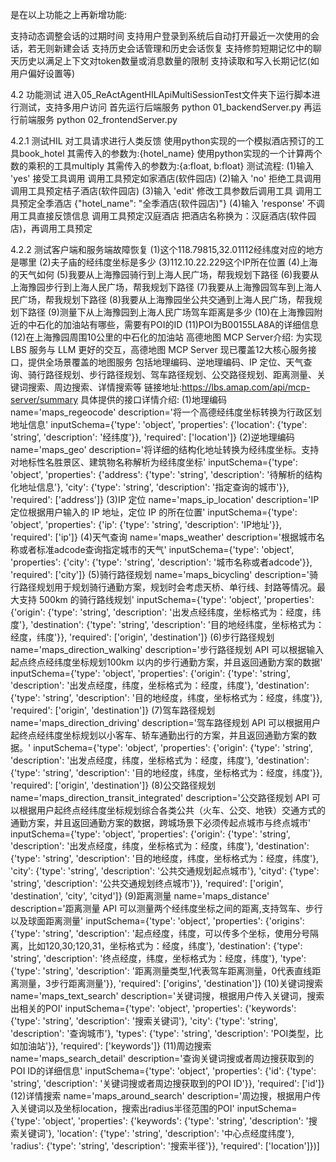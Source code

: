 是在以上功能之上再新增功能:

支持动态调整会话的过期时间
支持用户登录到系统后自动打开最近一次使用的会话，若无则新建会话
支持历史会话管理和历史会话恢复
支持修剪短期记忆中的聊天历史以满足上下文对token数量或消息数量的限制
支持读取和写入长期记忆(如用户偏好设置等)


4.2 功能测试
进入05_ReActAgentHILApiMultiSessionTest文件夹下运行脚本进行测试，支持多用户访问
首先运行后端服务 python 01_backendServer.py
再运行前端服务 python 02_frontendServer.py

4.2.1 测试HIL 对工具请求进行人类反馈
使用python实现的一个模拟酒店预订的工具book_hotel
其需传入的参数为:{hotel_name}
使用python实现的一个计算两个数的乘积的工具multiply
其需传入的参数为:{a:float, b:float}
测试流程:
(1)输入 'yes' 接受工具调用
调用工具预定如家酒店(软件园店)
(2)输入 'no' 拒绝工具调用
调用工具预定桔子酒店(软件园店)
(3)输入 'edit' 修改工具参数后调用工具
调用工具预定全季酒店
{"hotel_name": "全季酒店(软件园店)"}
(4)输入 'response' 不调用工具直接反馈信息
调用工具预定汉庭酒店
把酒店名称换为：汉庭酒店(软件园店)，再调用工具预定

4.2.2 测试客户端和服务端故障恢复
(1)这个118.79815,32.01112经纬度对应的地方是哪里
(2)夫子庙的经纬度坐标是多少
(3)112.10.22.229这个IP所在位置
(4)上海的天气如何
(5)我要从上海豫园骑行到上海人民广场，帮我规划下路径
(6)我要从上海豫园步行到上海人民广场，帮我规划下路径
(7)我要从上海豫园驾车到上海人民广场，帮我规划下路径
(8)我要从上海豫园坐公共交通到上海人民广场，帮我规划下路径
(9)测量下从上海豫园到上海人民广场驾车距离是多少
(10)在上海豫园附近的中石化的加油站有哪些，需要有POI的ID
(11)POI为B00155LA8A的详细信息
(12)在上海豫园周围10公里的中石化的加油站
高德地图 MCP Server介绍:
为实现 LBS 服务与 LLM 更好的交互，高德地图 MCP Server 现已覆盖12大核心服务接口，提供全场景覆盖的地图服务
包括地理编码、逆地理编码、IP 定位、天气查询、骑行路径规划、步行路径规划、驾车路径规划、公交路径规划、距离测量、关键词搜索、周边搜索、详情搜索等
链接地址:https://lbs.amap.com/api/mcp-server/summary
具体提供的接口详情介绍:
(1)地理编码
name='maps_regeocode'
description='将一个高德经纬度坐标转换为行政区划地址信息'
inputSchema={'type': 'object', 'properties': {'location': {'type': 'string', 'description': '经纬度'}}, 'required': ['location']}
(2)逆地理编码
name='maps_geo'
description='将详细的结构化地址转换为经纬度坐标。支持对地标性名胜景区、建筑物名称解析为经纬度坐标'
inputSchema={'type': 'object', 'properties': {'address': {'type': 'string', 'description': '待解析的结构化地址信息'}, 'city': {'type': 'string', 'description': '指定查询的城市'}}, 'required': ['address']}
(3)IP 定位
name='maps_ip_location'
description='IP 定位根据用户输入的 IP 地址，定位 IP 的所在位置'
inputSchema={'type': 'object', 'properties': {'ip': {'type': 'string', 'description': 'IP地址'}}, 'required': ['ip']}
(4)天气查询
name='maps_weather'
description='根据城市名称或者标准adcode查询指定城市的天气'
inputSchema={'type': 'object', 'properties': {'city': {'type': 'string', 'description': '城市名称或者adcode'}}, 'required': ['city']}
(5)骑行路径规划
name='maps_bicycling'
description='骑行路径规划用于规划骑行通勤方案，规划时会考虑天桥、单行线、封路等情况。最大支持 500km 的骑行路线规划'
inputSchema={'type': 'object', 'properties': {'origin': {'type': 'string', 'description': '出发点经纬度，坐标格式为：经度，纬度'}, 'destination': {'type': 'string', 'description': '目的地经纬度，坐标格式为：经度，纬度'}}, 'required': ['origin', 'destination']}
(6)步行路径规划
name='maps_direction_walking'
description='步行路径规划 API 可以根据输入起点终点经纬度坐标规划100km 以内的步行通勤方案，并且返回通勤方案的数据'
inputSchema={'type': 'object', 'properties': {'origin': {'type': 'string', 'description': '出发点经度，纬度，坐标格式为：经度，纬度'}, 'destination': {'type': 'string', 'description': '目的地经度，纬度，坐标格式为：经度，纬度'}}, 'required': ['origin', 'destination']}
(7)驾车路径规划
name='maps_direction_driving'
description='驾车路径规划 API 可以根据用户起终点经纬度坐标规划以小客车、轿车通勤出行的方案，并且返回通勤方案的数据。'
inputSchema={'type': 'object', 'properties': {'origin': {'type': 'string', 'description': '出发点经度，纬度，坐标格式为：经度，纬度'}, 'destination': {'type': 'string', 'description': '目的地经度，纬度，坐标格式为：经度，纬度'}}, 'required': ['origin', 'destination']}
(8)公交路径规划
name='maps_direction_transit_integrated'
description='公交路径规划 API 可以根据用户起终点经纬度坐标规划综合各类公共（火车、公交、地铁）交通方式的通勤方案，并且返回通勤方案的数据，跨城场景下必须传起点城市与终点城市'
inputSchema={'type': 'object', 'properties': {'origin': {'type': 'string', 'description': '出发点经度，纬度，坐标格式为：经度，纬度'}, 'destination': {'type': 'string', 'description': '目的地经度，纬度，坐标格式为：经度，纬度'}, 'city': {'type': 'string', 'description': '公共交通规划起点城市'}, 'cityd': {'type': 'string', 'description': '公共交通规划终点城市'}}, 'required': ['origin', 'destination', 'city', 'cityd']}
(9)距离测量
name='maps_distance'
description='距离测量 API 可以测量两个经纬度坐标之间的距离,支持驾车、步行以及球面距离测量'
inputSchema={'type': 'object', 'properties': {'origins': {'type': 'string', 'description': '起点经度，纬度，可以传多个坐标，使用分号隔离，比如120,30;120,31，坐标格式为：经度，纬度'}, 'destination': {'type': 'string', 'description': '终点经度，纬度，坐标格式为：经度，纬度'}, 'type': {'type': 'string', 'description': '距离测量类型,1代表驾车距离测量，0代表直线距离测量，3步行距离测量'}}, 'required': ['origins', 'destination']}
(10)关键词搜索
name='maps_text_search'
description='关键词搜，根据用户传入关键词，搜索出相关的POI'
inputSchema={'type': 'object', 'properties': {'keywords': {'type': 'string', 'description': '搜索关键词'}, 'city': {'type': 'string', 'description': '查询城市'}, 'types': {'type': 'string', 'description': 'POI类型，比如加油站'}}, 'required': ['keywords']}
(11)周边搜索
name='maps_search_detail'
description='查询关键词搜或者周边搜获取到的POI ID的详细信息'
inputSchema={'type': 'object', 'properties': {'id': {'type': 'string', 'description': '关键词搜或者周边搜获取到的POI ID'}}, 'required': ['id']}
(12)详情搜索
name='maps_around_search'
description='周边搜，根据用户传入关键词以及坐标location，搜索出radius半径范围的POI'
inputSchema={'type': 'object', 'properties': {'keywords': {'type': 'string', 'description': '搜索关键词'}, 'location': {'type': 'string', 'description': '中心点经度纬度'}, 'radius': {'type': 'string', 'description': '搜索半径'}}, 'required': ['location']})]